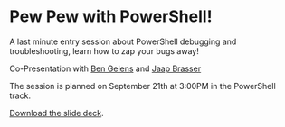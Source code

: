 # Pew Pew with PowerShell!

A last minute entry session about PowerShell debugging and troubleshooting, learn how to zap your bugs away!

Co-Presentation with [Ben Gelens](https://github.com/bgelens) and [Jaap Brasser](https://github.com/jaapbrasser)

The session is planned on September 21th at 3:00PM in the PowerShell track.

[Download the slide deck](https://github.com/bgelens/PSConfAsia2019S02/raw/master/PewPew.pptx).
